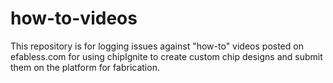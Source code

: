 # how-to-videos

This repository is for logging issues against "how-to" videos posted on efabless.com for using chipIgnite to create custom chip designs and submit them on the platform for fabrication.
